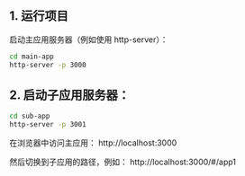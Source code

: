 ## 1. 运行项目
启动主应用服务器（例如使用 http-server）：
```bash
cd main-app
http-server -p 3000
```
## 2. 启动子应用服务器：
```bash
cd sub-app
http-server -p 3001
```
在浏览器中访问主应用：
http://localhost:3000 

然后切换到子应用的路径，例如：
http://localhost:3000/#/app1
